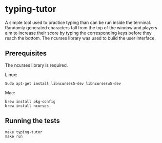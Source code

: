 # typing-tutor

A simple tool used to practice typing than can be run inside the terminal. Randomly generated characters fall from the top of the window and players aim to increase their score by typing the corresponding keys before they reach the bottom. The ncurses library was used to build the user interface.

## Prerequisites

The ncurses library is required.

Linux:
```
Sudo apt-get install libncurses5-dev libncursesw5-dev
```
Mac:
```
brew install pkg-config
brew install ncurses
```

## Running the tests

```
make typing-tutor
make run
```
